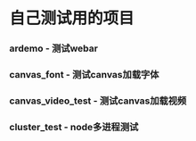 # 自己测试用的项目

### ardemo - 测试webar
### canvas_font - 测试canvas加载字体
### canvas_video_test - 测试canvas加载视频
### cluster_test - node多进程测试